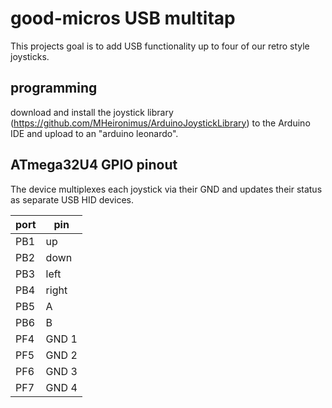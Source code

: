 # good-micros USB multitap  
This projects goal is to add USB functionality up to four of our retro style joysticks.  

## programming  
download and install the joystick library (https://github.com/MHeironimus/ArduinoJoystickLibrary)
 to the Arduino IDE and upload to an "arduino leonardo".  

## ATmega32U4 GPIO pinout  
The device multiplexes each joystick via their GND and updates their status as separate USB HID devices.  

| port |  pin  |
|------|-------|
| PB1  | up    |
| PB2  | down  |
| PB3  | left  |
| PB4  | right |
| PB5  | A     |
| PB6  | B     |
| PF4  | GND 1 |
| PF5  | GND 2 |
| PF6  | GND 3 |
| PF7  | GND 4 |
